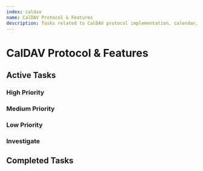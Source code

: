 ```yaml
---
index: caldav
name: CalDAV Protocol & Features
description: Tasks related to CalDAV protocol implementation, calendar/event/task/journal operations, and RRULE handling
---
```


# CalDAV Protocol & Features

## Active Tasks

### High Priority

### Medium Priority

### Low Priority

### Investigate

## Completed Tasks
<!-- Move tasks here when completed, maintaining the format -->